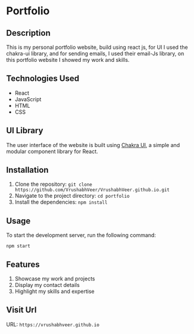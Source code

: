 # Portfolio

## Description

This is my personal portfolio website, build using react js, for UI I used the chakra-ui library, and for sending emails, I used their email-Js library, on this portfolio website I showed my work and skills.

## Technologies Used

- React
- JavaScript
- HTML
- CSS

## UI Library

The user interface of the website is built using [Chakra UI](https://chakra-ui.com/), a simple and modular component library for React.

## Installation

1. Clone the repository: `git clone https://github.com/VrushabhVeer/VrushabhVeer.github.io.git`
2. Navigate to the project directory: `cd portfolio`
3. Install the dependencies: `npm install`

## Usage

To start the development server, run the following command:

    
    npm start

## Features

1. Showcase my work and projects
2. Display my contact details
3. Highlight my skills and expertise

## Visit Url
URL: `https://vrushabhveer.github.io`

